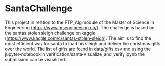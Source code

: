 # SantaChallenge

This project in relation to the FTP_Alg module of the Master of Science in Engineering (https://www.msengineering.ch/). The challenge is based on the santas stolen sleigh challenge on kaggle (https://www.kaggle.com/c/santas-stolen-sleigh). The aim is to find the most efficient way for santa to load his sleigh and deliver the christmas gifts over the world. The list of gifts are found in data/gifts.csv and using the jupyter-notebook in verification/santa-Visualize_and_verify.ipynb the submission can be visualized. 
